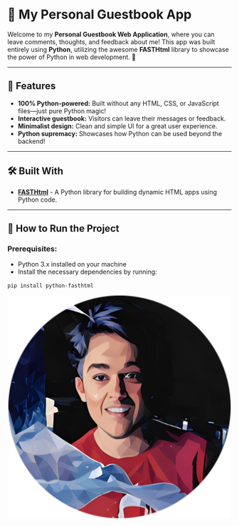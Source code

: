 # 📝 My Personal Guestbook App

Welcome to my **Personal Guestbook Web Application**, where you can leave comments, thoughts, and feedback about me! This app was built entirely using **Python**, utilizing the awesome **FASTHtml** library to showcase the power of Python in web development. 🚀

---

## 📌 Features

- **100% Python-powered:** Built without any HTML, CSS, or JavaScript files—just pure Python magic!
- **Interactive guestbook:** Visitors can leave their messages or feedback.
- **Minimalist design:** Clean and simple UI for a great user experience.
- **Python supremacy:** Showcases how Python can be used beyond the backend!

---

## 🛠️ Built With

- **[FASTHtml]([https://pypi.org/project/FASTHtml/](https://docs.fastht.ml/))** - A Python library for building dynamic HTML apps using Python code.

---

## 🚀 How to Run the Project

### Prerequisites:
- Python 3.x installed on your machine
- Install the necessary dependencies by running:

```bash
pip install python-fasthtml
```

<div style="text-align: center;">
    <a href="https://example.com">
        <img src="assets/me.png" alt="Guestbook Preview" width="500">
    </a>
</div>

